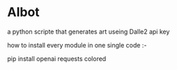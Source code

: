 # AIbot
a python scripte that generates art useing Dalle2 api key

how to install every module in one single code :- 

pip install openai requests colored
